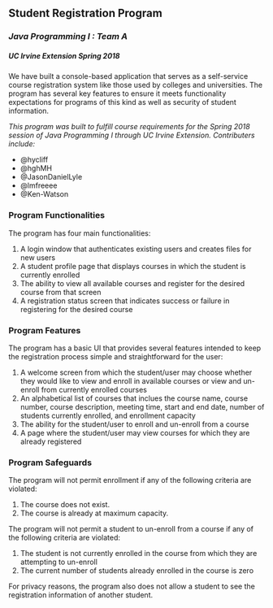 ## **Student Registration Program**
### _Java Programming I : Team A_
##### UC Irvine Extension Spring 2018 


We have built a console-based application that serves as a self-service course registration system like those used by colleges and universities. The program has several key features to ensure it meets functionality expectations for programs of this kind as well as security of student information.

_This program was built to fulfill course requirements for the Spring 2018 session of Java Programming I through UC Irvine Extension.
Contributers include:_

- @hycliff
- @hghMH
- @JasonDanielLyle
- @lmfreeee
- @Ken-Watson

### **Program Functionalities**

The program has four main functionalities:

1. A login window that authenticates existing users and creates files for new users 
2. A student profile page that displays courses in which the student is currently enrolled
3. The ability to view all available courses and register for the desired course from that screen
4. A registration status screen that indicates success or failure in registering for the desired course

### **Program Features**

The program has a basic UI that provides several features intended to keep the registration process simple and straightforward for the user:

1. A welcome screen from which the student/user may choose whether they would like to view and enroll in available courses or view and un-enroll from currently enrolled courses 
2. An alphabetical list of courses that inclues the course name, course number, course description, meeting time, start and end date, number of students currently enrolled, and enrollment capacity
3. The ability for the student/user to enroll and un-enroll from a course
4. A page where the student/user may view courses for which they are already registered

### **Program Safeguards**

The program will not permit enrollment if any of the following criteria are violated:

1. The course does not exist.
2. The course is already at maximum capacity.

The program will not permit a student to un-enroll from a course if any of the following criteria are violated:

1. The student is not currently enrolled in the course from which they are attempting to un-enroll
2. The current number of students already enrolled in the course is zero

For privacy reasons, the program also does not allow a student to see the registration information of another student. 

